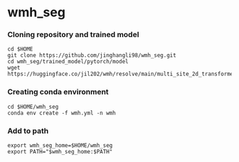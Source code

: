 # wmh_seg

### Cloning repository and trained model
```
cd $HOME
git clone https://github.com/jinghangli98/wmh_seg.git
cd wmh_seg/trained_model/pytorch/model
wget https://huggingface.co/jil202/wmh/resolve/main/multi_site_2d_transformer_Unet_mit_b5_0.81.pth
```

### Creating conda environment
```
cd $HOME/wmh_seg
conda env create -f wmh.yml -n wmh
```

### Add to path
```
export wmh_seg_home=$HOME/wmh_seg
export PATH="$wmh_seg_home:$PATH"
```
